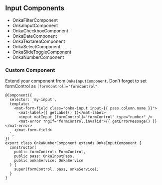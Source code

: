 ## Input Components

- OnkaFilterComponent
- OnkaInputComponent
- OnkaCheckboxComponent
- OnkaDateComponent
- OnkaTextareaComponent
- OnkaSelectComponent
- OnkaSlideToggleComponent
- OnkaNumberComponent

### Custom Component

Extend your component from `OnkaInputComponent`. Don't forget to set formControl as `[formControl]="formControl"`.

```
@Component({
  selector: 'my-input',
  template: `
    <mat-form-field class="onka-input input-{{ pass.column.name }}">
      <mat-label>{{ getLabel() }}</mat-label>
      <input matInput [formControl]="formControl" type="number" />
      <mat-error *ngIf="formControl.invalid">{{ getErrorMessage() }}</mat-error>
    </mat-form-field>
  `,
})
export class OnkaNumberComponent extends OnkaInputComponent {
  constructor(
    public formControl: FormControl,
    public pass: OnkaInputPass,
    public onkaService: OnkaService
  ) {
    super(formControl, pass, onkaService);
  }
}
```